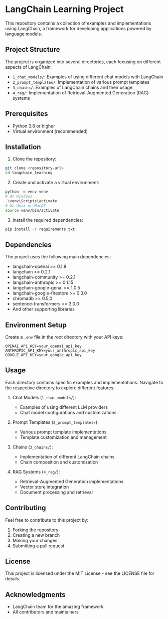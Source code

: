 # LangChain Learning Project
 

This repository contains a collection of examples and implementations using LangChain, a framework for developing applications powered by language models.

## Project Structure

The project is organized into several directories, each focusing on different aspects of LangChain:

- `1_chat_models/`: Examples of using different chat models with LangChain
- `2_prompt_templates/`: Implementation of various prompt templates
- `3_chains/`: Examples of LangChain chains and their usage
- `4_rag/`: Implementation of Retrieval-Augmented Generation (RAG) systems

## Prerequisites

- Python 3.8 or higher
- Virtual environment (recommended)

## Installation

1. Clone the repository:
```bash
git clone <repository-url>
cd langchain_learning
```

2. Create and activate a virtual environment:
```bash
python -m venv venv
# On Windows
.\venv\Scripts\activate
# On Unix or MacOS
source venv/bin/activate
```

3. Install the required dependencies:
```bash
pip install -r requirements.txt
```

## Dependencies

The project uses the following main dependencies:
- langchain-openai >= 0.1.8
- langchain >= 0.2.1
- langchain-community >= 0.2.1
- langchain-anthropic >= 0.1.15
- langchain-google-genai >= 1.0.5
- langchain-google-firestore >= 0.3.0
- chromadb >= 0.5.0
- sentence-transformers >= 3.0.0
- And other supporting libraries

## Environment Setup

Create a `.env` file in the root directory with your API keys:
```
OPENAI_API_KEY=your_openai_api_key
ANTHROPIC_API_KEY=your_anthropic_api_key
GOOGLE_API_KEY=your_google_api_key
```

## Usage

Each directory contains specific examples and implementations. Navigate to the respective directory to explore different features:

1. Chat Models (`1_chat_models/`):
   - Examples of using different LLM providers
   - Chat model configurations and customizations

2. Prompt Templates (`2_prompt_templates/`):
   - Various prompt template implementations
   - Template customization and management

3. Chains (`3_chains/`):
   - Implementation of different LangChain chains
   - Chain composition and customization

4. RAG Systems (`4_rag/`):
   - Retrieval-Augmented Generation implementations
   - Vector store integration
   - Document processing and retrieval

## Contributing

Feel free to contribute to this project by:
1. Forking the repository
2. Creating a new branch
3. Making your changes
4. Submitting a pull request

## License

This project is licensed under the MIT License - see the LICENSE file for details.

## Acknowledgments

- LangChain team for the amazing framework
- All contributors and maintainers
